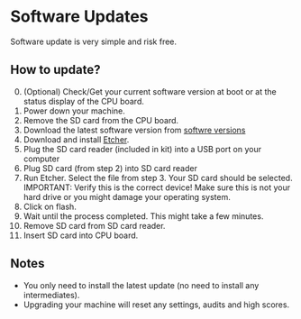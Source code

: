 # Software Updates

Software update is very simple and risk free.

## How to update?

0. (Optional) Check/Get your current software version at boot or at the status display of the CPU board.
1. Power down your machine.
2. Remove the SD card from the CPU board.
3. Download the latest software version from [softwre versions](software_versions.md)
4. Download and install [Etcher](https://www.balena.io/etcher/).
5. Plug the SD card reader (included in kit) into a USB port on your computer
6. Plug SD card (from step 2) into SD card reader
7. Run Etcher. Select the file from step 3. Your SD card should be selected. IMPORTANT: Verify this is the correct device! Make sure this is not your hard drive or you might damage your operating system.
8. Click on flash.
9. Wait until the process completed. This might take a few minutes.
10. Remove SD card from SD card reader.
11. Insert SD card into CPU board.

## Notes

* You only need to install the latest update (no need to install any intermediates).
* Upgrading your machine will reset any settings, audits and high scores.
